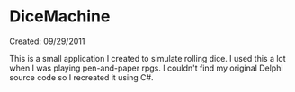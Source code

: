 # DiceMachine
Created: 09/29/2011

This is a small application I created to simulate rolling dice. I used this a lot when I was playing pen-and-paper
rpgs. I couldn't find my original Delphi source code so I recreated it using C#.
